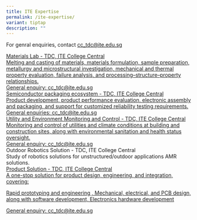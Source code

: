 ```yaml
---
title: ITE Expertise
permalink: /ite-expertise/
variant: tiptap
description: ""
---
```

<p>For genral enquiries, contact <a href="mailto:cc_tdc@ite.edu.sg" rel="noopener noreferrer nofollow" target="_blank">cc_tdc@ite.edu.sg</a>
</p>
<div class="isomer-card-grid"><a rel="noopener noreferrer nofollow" href="Mailto:cc_tdc@ite.edu.sg" class="isomer-card"><div class="isomer-card-body"><div class="isomer-card-title">Materials Lab - TDC, ITE College Central</div><div class="isomer-card-description">Melting and casting of materials, materials formulation, sample preparation, metallurgy and microstructural investigation, mechanical and thermal property evaluation, failure analysis, and processing–structure–property relationships.</div><div class="isomer-card-link">General enquiry: cc_tdc@ite.edu.sg</div></div></a>
<a rel="noopener noreferrer nofollow" href="Mailto:cc_tdc@ite.edu.sg" class="isomer-card">
<div class="isomer-card-body">
<div class="isomer-card-title">Semiconductor packaging ecosystem - TDC, ITE College Central</div>
<div class="isomer-card-description">Product development, product performance evaluation, electronic assembly
and packaging, and support for customized reliability testing requirements.</div>
<div class="isomer-card-link">General enquiries: cc_tdc@ite.edu.sg</div>
</div>
</a><a rel="noopener noreferrer nofollow" href="Mailto:cc_tdc@ite.edu.sg" class="isomer-card"><div class="isomer-card-body"><div class="isomer-card-title">Utility and Environment Monitoring and Control - TDC, ITE College Central</div><div class="isomer-card-description">Monitoring and control of utilities and climate conditions at building and construction sites, along with environmental sanitation and health status oversight.</div><div class="isomer-card-link">General enquiry: cc_tdc@ite.edu.sg</div></div></a>
</div>
<div class="isomer-card-grid">
<div class="isomer-card">
<div class="isomer-card-body">
<div class="isomer-card-title">Outdoor Robotics Solution - TDC, ITE College Central</div>
<div class="isomer-card-description">Study of robotics solutions for unstructured/outdoor applications AMR
solutions.</div>
</div>
</div><a rel="noopener noreferrer nofollow" href="Mailto:cc_tdc@ite.edu.sg" class="isomer-card"><div class="isomer-card-body"><div class="isomer-card-title">Product Solution - TDC, ITE College Central</div><div class="isomer-card-description">A one-stop solution for product design, engineering, and integration, covering:

Rapid prototyping and engineering
, Mechanical, electrical, and PCB design, along with software development, Electronics hardware development</div><div class="isomer-card-link">General enquiry: cc_tdc@ite.edu.sg</div></div></a>
</div>
<p></p>